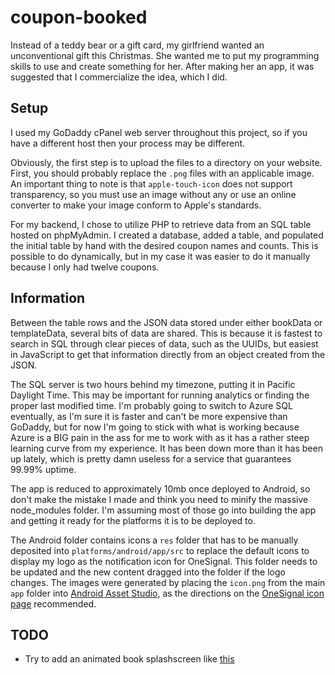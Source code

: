 # coupon-booked
Instead of a teddy bear or a gift card, my girlfriend wanted an unconventional
gift this Christmas. She wanted me to put my programming skills to use and
create something for her. After making her an app, it was suggested that I 
commercialize the idea, which I did.

## Setup
I used my GoDaddy cPanel web server throughout this project, so if you have a
different host then your process may be different.

Obviously, the first step is to upload the files to a directory on your website.
First, you should probably replace the `.png` files with an applicable image. An
important thing to note is that `apple-touch-icon` does not support transparency,
so you must use an image without any or use an online converter to make your image
conform to Apple's standards.

For my backend, I chose to utilize PHP to retrieve data from an SQL table hosted
on phpMyAdmin. I created a database, added a table, and populated the initial
table by hand with the desired coupon names and counts. This is possible to do
dynamically, but in my case it was easier to do it manually because I only had
twelve coupons.

## Information
Between the table rows and the JSON data stored under either bookData or 
templateData, several bits of data are shared. This is because it is fastest
to search in SQL through clear pieces of data, such as the UUIDs, but easiest
in JavaScript to get that information directly from an object created from
the JSON.

The SQL server is two hours behind my timezone, putting it in Pacific Daylight
Time. This may be important for running analytics or finding the proper last 
modified time. I'm probably going to switch to Azure SQL eventually, as I'm sure it 
is faster and can't be more expensive than GoDaddy, but for now I'm going to stick 
with what is working because Azure is a BIG pain in the ass for me to work with as it 
has a rather steep learning curve from my experience. It has been down more than it 
has been up lately, which is pretty damn useless for a service that guarantees 99.99% 
uptime.

The app is reduced to approximately 10mb once deployed to Android, so don't make
the mistake I made and think you need to minify the massive node_modules folder.
I'm assuming most of those go into building the app and getting it ready for the 
platforms it is to be deployed to.

The Android folder contains icons a `res` folder that has to be manually deposited into
`platforms/android/app/src` to replace the default icons to display my logo as the 
notification icon for OneSignal. This folder needs to be updated and the new content
dragged into the folder if the logo changes. The images were generated by placing the 
`icon.png` from the main `app` folder into [Android Asset Studio](http://romannurik.github.io/AndroidAssetStudio/icons-notification.html#source.type=clipart&source.clipart=ac_unit&source.space.trim=1&source.space.pad=0&name=ic_stat_onesignal_default), as the directions on the [OneSignal icon page](https://documentation.onesignal.com/docs/customize-notification-icons#section-option-a-using-android-asset-studio) recommended.

## TODO
- Try to add an animated book splashscreen like [this](https://codepen.io/dhanishgajjar/pen/bjaYYo)
